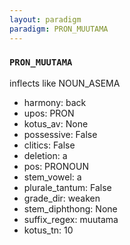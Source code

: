 ```yaml
---
layout: paradigm
paradigm: PRON_MUUTAMA
---
```

### ` PRON_MUUTAMA `

inflects like NOUN_ASEMA
* harmony: back
* upos: PRON
* kotus_av: None
* possessive: False
* clitics: False
* deletion: a
* pos: PRONOUN
* stem_vowel: a
* plurale_tantum: False
* grade_dir: weaken
* stem_diphthong: None
* suffix_regex: muutama
* kotus_tn: 10

